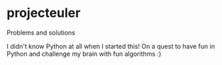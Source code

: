 # projecteuler
Problems and solutions

I didn't know Python at all when I started this! On a quest to have fun in
Python and challenge my brain with fun algorithms :)
